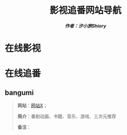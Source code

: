 <center><h1>影视追番网站导航</h1></center>

<center><h5>作者：汐小旅Shiory</h5></center>



# 在线影视





# 在线追番

## bangumi

> **网站**：[网站X](https://bangumi.tv/)；
>
> **简介**：番剧动画、书籍、音乐、游戏、三次元推荐
>
> **备注**：


